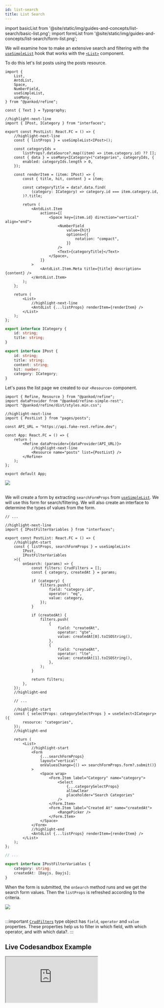 ```yaml
---
id: list-search
title: List Search
---
```


import basicList from '@site/static/img/guides-and-concepts/list-search/basic-list.png';
import formList from '@site/static/img/guides-and-concepts/list-search/form-list.png';

We will examine how to make an extensive search and filtering with the [`useSimpleList`](../../api-references/hooks/show/useSimpleList.md) hook that works with the [`<List>`](https://ant.design/components/list) component.

To do this let's list posts using the posts resource.

```tsx title="pages/posts/list.tsx"
import {
    List,
    AntdList,
    Space,
    NumberField,
    useSimpleList,
    useMany,
} from "@pankod/refine";

const { Text } = Typography;

//highlight-next-line
import { IPost, ICategory } from "interfaces";

export const PostList: React.FC = () => {
    //highlight-next-line
    const { listProps } = useSimpleList<IPost>();

    const categoryIds =
        listProps?.dataSource?.map((item) => item.category.id) ?? [];
    const { data } = useMany<ICategory>("categories", categoryIds, {
        enabled: categoryIds.length > 0,
    });

    const renderItem = (item: IPost) => {
        const { title, hit, content } = item;

        const categoryTitle = data?.data.find(
            (category: ICategory) => category.id === item.category.id,
        )?.title;

        return (
            <AntdList.Item
                actions={[
                    <Space key={item.id} direction="vertical" align="end">
                        <NumberField
                            value={hit}
                            options={{
                                notation: "compact",
                            }}
                        />
                        <Text>{categoryTitle}</Text>
                    </Space>,
                ]}
            >
                <AntdList.Item.Meta title={title} description={content} />
            </AntdList.Item>
        );
    };

    return (
        <List>
            //highlight-next-line
            <AntdList {...listProps} renderItem={renderItem} />
        </List>
    );
};
```

```ts title="interfaces/index.d.ts"
export interface ICategory {
    id: string;
    title: string;
}

export interface IPost {
    id: string;
    title: string;
    content: string;
    hit: number;
    category: ICategory;
}
```

Let's pass the list page we created to our `<Resource>` component.

```tsx
import { Refine, Resource } from "@pankod/refine";
import dataProvider from "@pankod/refine-simple-rest";
import "@pankod/refine/dist/styles.min.css";

//highlight-next-line
import { PostList } from "pages/posts";

const API_URL = "https://api.fake-rest.refine.dev";

const App: React.FC = () => {
    return (
        <Refine dataProvider={dataProvider(API_URL)}>
            //highlight-next-line
            <Resource name="posts" list={PostList} />
        </Refine>
    );
};

export default App;
```

<div style={{textAlign: "center"}}>
    <img src={basicList} />
</div>

<br />

We will create a form by extracting `searchFormProps` from [`useSimpleList`](../../api-references/hooks/show/useSimpleList.md). We will use this form for search/filtering. We will also create an interface to determine the types of values from the form.

```tsx title="pages/posts/list.tsx"
// ...

//highlight-next-line
import { IPostFilterVariables } from "interfaces";

export const PostList: React.FC = () => {
    //highlight-start
    const { listProps, searchFormProps } = useSimpleList<
        IPost,
        IPostFilterVariables
    >({
        onSearch: (params) => {
            const filters: CrudFilters = [];
            const { category, createdAt } = params;

            if (category) {
                filters.push({
                    field: "category.id",
                    operator: "eq",
                    value: category,
                });
            }

            if (createdAt) {
                filters.push(
                    {
                        field: "createdAt",
                        operator: "gte",
                        value: createdAt[0].toISOString(),
                    },
                    {
                        field: "createdAt",
                        operator: "lte",
                        value: createdAt[1].toISOString(),
                    },
                );
            }

            return filters;
        },
    });
    //highlight-end

    // ...

    //highlight-start
    const { selectProps: categorySelectProps } = useSelect<ICategory>({
        resource: "categories",
    });
    //highlight-end

    return (
        <List>
            //highlight-start
            <Form
                {...searchFormProps}
                layout="vertical"
                onValuesChange={() => searchFormProps.form?.submit()}
            >
                <Space wrap>
                    <Form.Item label="Category" name="category">
                        <Select
                            {...categorySelectProps}
                            allowClear
                            placeholder="Search Categories"
                        />
                    </Form.Item>
                    <Form.Item label="Created At" name="createdAt">
                        <RangePicker />
                    </Form.Item>
                </Space>
            </Form>
            //highlight-end
            <AntdList {...listProps} renderItem={renderItem} />
        </List>
    );
};
```

```ts title="interfaces/index.d.ts"
// ...

export interface IPostFilterVariables {
    category: string;
    createdAt: [Dayjs, Dayjs];
}
```

When the form is submitted, the `onSearch` method runs and we get the search form values. Then the `listProps` is refreshed according to the criteria.



<div style={{textAlign: "center"}}>
    <img src={formList} />
</div>

<br />

:::important
[`CrudFilters`](../../api-references/interfaces.md#crudfilters) type object has `field`, `operator` and `value` properties. These properties help us to filter in which field, with which operator, and with which data?.
:::

## Live Codesandbox Example

<iframe src="https://codesandbox.io/embed/refine-use-simple-list-example-vcq4d?autoresize=1&fontsize=14&module=%2Fsrc%2Fpages%2Fposts%2Flist.tsx&theme=dark&view=preview"
    style={{width: "100%", height:"80vh", border: "0px", borderRadius: "8px", overflow:"hidden"}}
    title="refine-use-simple-list-example"
    allow="accelerometer; ambient-light-sensor; camera; encrypted-media; geolocation; gyroscope; hid; microphone; midi; payment; usb; vr; xr-spatial-tracking"
    sandbox="allow-forms allow-modals allow-popups allow-presentation allow-same-origin allow-scripts"
></iframe>